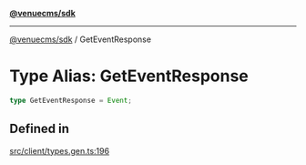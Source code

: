 [**@venuecms/sdk**](../Index.md)

***

[@venuecms/sdk](../Index.md) / GetEventResponse

# Type Alias: GetEventResponse

```ts
type GetEventResponse = Event;
```

## Defined in

[src/client/types.gen.ts:196](https://github.com/venuecms/sdk/blob/2edfd13c06baf443bbea491be2ef200d66919dd4/src/client/types.gen.ts#L196)
